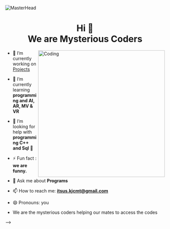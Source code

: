 ![MasterHead](https://camo.githubusercontent.com/7de37139d0b4c1ce40865e799b446c0e963a3dd8fb68d239707237c40604fa3d/68747470733a2f2f63646e2e6472696262626c652e636f6d2f75736572732f3733303730332f73637265656e73686f74732f363538313234332f6176656e746f2e676966)
<h1 align="center">Hi 👋<br> We are Mysterious Coders</h1>
<img align="right" alt="Coding" width="400" src="https://cdn.dribbble.com/users/2401141/screenshots/5487982/media/9a946a4bf36643b0b9c7ece0eb478f83.gif">






- 🔭 I’m currently working on [Projects](https://github.com/DANIJOHN4/Projects)

- 🌱 I’m currently learning **programming and AI, AR, MV & VR**

- 🤝 I’m looking for help with **programming C++ and Sql** 👯

- ⚡ Fun fact : **we are funny.**

- 💬 Ask me about **Programs**

- 📫 How to reach me: **itsus.kjcmt@gmail.com**
- 😄 Pronouns: you
- <p>We are the mysterious coders helping our mates to access the codes</p>
-->
